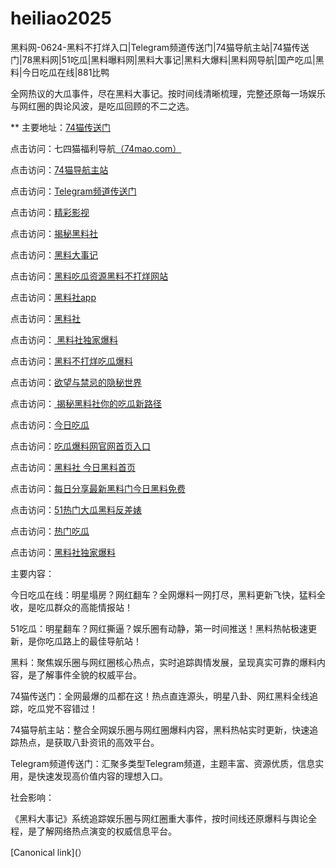 # heiliao2025
黑料网-0624-黑料不打烊入口|Telegram频道传送门|74猫导航主站|74猫传送门|78黑料网|51吃瓜|黑料曝料网|黑料大事记|黑料大爆料|黑料网导航|国产吃瓜|黑料|今日吃瓜在线|881比鸭

全网热议的大瓜事件，尽在黑料大事记。按时间线清晰梳理，完整还原每一场娱乐与网红圈的舆论风波，是吃瓜回顾的不二之选。

** 主要地址：<a href="https://74mao.com/">74猫传送门</a>

点击访问：七四猫福利导航<a href="https://74mao.com/">（74mao.com）</a>

点击访问：<a href="https://74mao.com/">74猫导航主站</a>

点击访问：<a href="https://74mao.com/">Telegram频道传送门</a>

点击访问：<a href="https://hj-216.pages.dev/">精彩影视</a>

点击访问：<a href="https://hl425.pages.dev/">揭秘黑料社</a>

点击访问：<a href="https://hl415.pages.dev/">黑料大事记</a>

点击访问：<a href="https://hl427.pages.dev/">黑料吃瓜资源黑料不打烊网站</a>

点击访问：<a href="https://hl377.pages.dev/">黑料社app</a>

点击访问：<a href="https://hl426.pages.dev/">黑料社</a>

点击访问：<a href="https://hl417.pages.dev/"> 黑料社独家爆料</a>

点击访问：<a href="https://hl416.pages.dev/">黑料不打烊吃瓜爆料</a>

点击访问：<a href="https://hl425.pages.dev/">欲望与禁忌的隐秘世界</a>

点击访问：<a href="https://hl424.pages.dev/"> 揭秘黑料社你的吃瓜新路径</a>

点击访问：<a href="https://hl423.pages.dev/">今日吃瓜</a>

点击访问：<a href="https://hl421.pages.dev/">吃瓜爆料网官网首页入口</a>

点击访问：<a href="https://hl420.pages.dev/">黑料社 今日黑料首页</a>

点击访问：<a href="https://hl419.pages.dev/">每日分享最新黑料门今日黑料免费</a>

点击访问：<a href="https://hl418.pages.dev/">51热门大瓜黑料反差婊</a>

点击访问：<a href="https://hl416.pages.dev/">热门吃瓜</a>

点击访问：<a href="https://hl417.pages.dev/">黑料社独家爆料</a>

主要内容：

今日吃瓜在线：明星塌房？网红翻车？全网爆料一网打尽，黑料更新飞快，猛料全收，是吃瓜群众的高能情报站！

51吃瓜：明星翻车？网红撕逼？娱乐圈有动静，第一时间推送！黑料热帖极速更新，是你吃瓜路上的最佳导航站！

黑料：聚焦娱乐圈与网红圈核心热点，实时追踪舆情发展，呈现真实可靠的爆料内容，是了解事件全貌的权威平台。

74猫传送门：全网最爆的瓜都在这！热点直连源头，明星八卦、网红黑料全线追踪，吃瓜党不容错过！

74猫导航主站：整合全网娱乐圈与网红圈爆料内容，黑料热帖实时更新，快速追踪热点，是获取八卦资讯的高效平台。

Telegram频道传送门：汇聚多类型Telegram频道，主题丰富、资源优质，信息实用，是快速发现高价值内容的理想入口。

社会影响：

《黑料大事记》系统追踪娱乐圈与网红圈重大事件，按时间线还原爆料与舆论全程，是了解网络热点演变的权威信息平台。

[Canonical link](）
